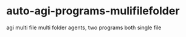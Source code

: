 # auto-agi-programs-mulifilefolder
agi multi file multi folder agents, two programs both single file
